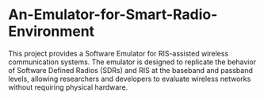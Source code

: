 # An-Emulator-for-Smart-Radio-Environment
This project provides a Software Emulator for RIS-assisted wireless communication systems.  The emulator is designed to replicate the behavior of Software Defined Radios (SDRs) and RIS at the baseband and passband levels, allowing researchers and developers to evaluate wireless networks without requiring physical hardware. 

